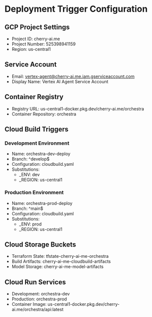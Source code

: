 # Deployment Trigger Configuration

## GCP Project Settings
- Project ID: cherry-ai.me
- Project Number: 525398941159
- Region: us-central1

## Service Account
- Email: vertex-agent@cherry-ai.me.iam.gserviceaccount.com
- Display Name: Vertex AI Agent Service Account

## Container Registry
- Registry URL: us-central1-docker.pkg.dev/cherry-ai.me/orchestra
- Container Repository: orchestra

## Cloud Build Triggers
### Development Environment
- Name: orchestra-dev-deploy
- Branch: ^develop$
- Configuration: cloudbuild.yaml
- Substitutions:
  - _ENV: dev
  - _REGION: us-central1

### Production Environment
- Name: orchestra-prod-deploy
- Branch: ^main$
- Configuration: cloudbuild.yaml
- Substitutions:
  - _ENV: prod
  - _REGION: us-central1

## Cloud Storage Buckets
- Terraform State: tfstate-cherry-ai-me-orchestra
- Build Artifacts: cherry-ai-me-cloudbuild-artifacts
- Model Storage: cherry-ai-me-model-artifacts

## Cloud Run Services
- Development: orchestra-dev
- Production: orchestra-prod
- Container Image: us-central1-docker.pkg.dev/cherry-ai.me/orchestra/api:latest
